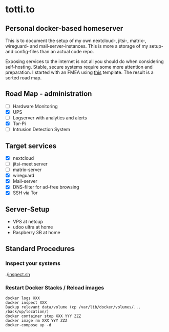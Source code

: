 # totti.to
## Personal docker-based homeserver

This is to document the setup of my own nextcloud-, jitsi-, matrix-, wireguard- and mail-server-instances. This is more a storage of my setup- and config-files than an actual code repo.

Exposing services to the internet is not all you should do when considering self-hosting. Stable, secure systems require some more attention and preparation. I started with an FMEA using [this](https://medium.com/@adrianco/failure-modes-and-continuous-resilience-6553078caad5) template. The result is a sorted road map.

## Road Map - administration
- [ ] Hardware Monitoring
- [x] UPS
- [ ] Logserver with analytics and alerts
- [x] Tor-Pi
- [ ] Intrusion Detection System

## Target services
- [x] nextcloud
- [ ] jitsi-meet server
- [ ] matrix-server
- [x] wireguard
- [x] Mail-server
- [x] DNS-filter for ad-free browsing
- [x] SSH via Tor

## Server-Setup
* VPS at netcup
* udoo ultra at home
* Raspberry 3B at home

## Standard Procedures
###	Inspect your systems
./[inspect.sh](https://github.com/totti2/totti.to/blob/master/inspect.sh)

### Restart Docker Stacks / Reload images
```
docker logs XXX
docker inspect XXX
Backup relevant data/volume (cp /var/lib/docker/volumes/... /back/up/location/)
docker container stop XXX YYY ZZZ
docker image rm XXX YYY ZZZ
docker-compose up -d
```